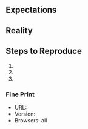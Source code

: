 ## Expectations

<!--
  I showed up, expecting to have my mind blown.
-->

## Reality

<!--
  But all I got was this lousy {insert screenshot}.
-->

## Steps to Reproduce

1.
1.
1.

### Fine Print

- URL:
- Version:
- Browsers: all
